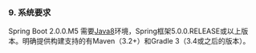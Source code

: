 ### 9. 系统要求

Spring Boot 2.0.0.M5 需要[Java8](http://www.java.com/)环境，Spring框架5.0.0.RELEASE或以上版本。明确提供构建支持的有Maven（3.2+）和Gradle 3（3.4或之后的版本）。